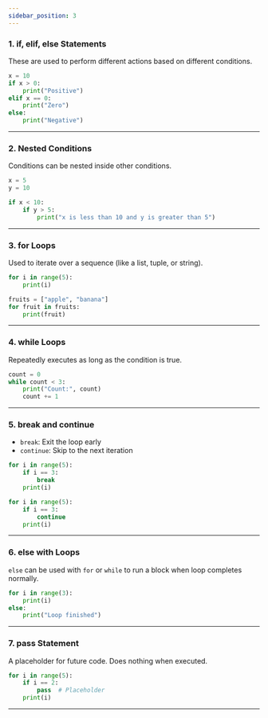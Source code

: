 ```yaml
---
sidebar_position: 3
---
```


<!-- ## Control Flow -->

### 1. if, elif, else Statements

These are used to perform different actions based on different conditions.

```python
x = 10
if x > 0:
    print("Positive")
elif x == 0:
    print("Zero")
else:
    print("Negative")
```

---

### 2. Nested Conditions

Conditions can be nested inside other conditions.

```python
x = 5
y = 10

if x < 10:
    if y > 5:
        print("x is less than 10 and y is greater than 5")
```

---

### 3. for Loops

Used to iterate over a sequence (like a list, tuple, or string).

```python
for i in range(5):
    print(i)

fruits = ["apple", "banana"]
for fruit in fruits:
    print(fruit)
```

---

### 4. while Loops

Repeatedly executes as long as the condition is true.

```python
count = 0
while count < 3:
    print("Count:", count)
    count += 1
```

---

### 5. break and continue

* `break`: Exit the loop early
* `continue`: Skip to the next iteration

```python
for i in range(5):
    if i == 3:
        break
    print(i)

for i in range(5):
    if i == 3:
        continue
    print(i)
```

---

### 6. else with Loops

`else` can be used with `for` or `while` to run a block when loop completes normally.

```python
for i in range(3):
    print(i)
else:
    print("Loop finished")
```

---

### 7. pass Statement

A placeholder for future code. Does nothing when executed.

```python
for i in range(5):
    if i == 2:
        pass  # Placeholder
    print(i)
```

---
